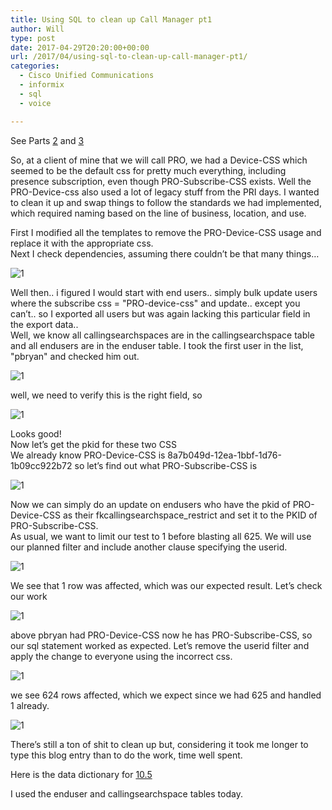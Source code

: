 ```yaml
---
title: Using SQL to clean up Call Manager pt1
author: Will
type: post
date: 2017-04-29T20:20:00+00:00
url: /2017/04/using-sql-to-clean-up-call-manager-pt1/
categories:
  - Cisco Unified Communications
  - informix
  - sql
  - voice

---
```

See Parts&nbsp;[2][1]&nbsp;and&nbsp;[3][2]

So, at a client of mine that we will call PRO, we had a Device-CSS which seemed to be the default css for pretty much everything, including presence subscription, even though PRO-Subscribe-CSS exists. Well the PRO-Device-css also used a lot of legacy stuff from the PRI days. I wanted to clean it up and swap things to follow the standards we had implemented, which required naming based on the line of business, location, and use.

First I modified all the templates to remove the PRO-Device-CSS usage and replace it with the appropriate css.  
Next I check dependencies, assuming there couldn’t be that many things…

![1](/posts/using-sql-to-clean-up-call-manager-pt1/1.png)
<!--more-->

Well then.. i figured I would start with end users.. simply bulk update users where the subscribe css = "PRO-device-css" and update.. except you can’t.. so I exported all users but was again lacking this particular field in the export data..  
Well, we know all callingsearchspaces are in the callingsearchspace table and all endusers are in the enduser table. I took the first user in the list, "pbryan" and checked him out.

![1](/posts/using-sql-to-clean-up-call-manager-pt1/2.png) 

well, we need to verify this is the right field, so

![1](/posts/using-sql-to-clean-up-call-manager-pt1/3.png)

Looks good!  
Now let’s get the pkid for these two CSS  
We already know PRO-Device-CSS is 8a7b049d-12ea-1bbf-1d76-1b09cc922b72 so let’s find out what PRO-Subscribe-CSS is

![1](/posts/using-sql-to-clean-up-call-manager-pt1/4.png)

Now we can simply do an update on endusers who have the pkid of PRO-Device-CSS as their fkcallingsearchspace_restrict and set it to the PKID of PRO-Subscribe-CSS.  
As usual, we want to limit our test to 1 before blasting all 625. We will use our planned filter and include another clause specifying the userid.

![1](/posts/using-sql-to-clean-up-call-manager-pt1/5.png)

We see that 1 row was affected, which was our expected result. Let’s check our work

![1](/posts/using-sql-to-clean-up-call-manager-pt1/6.png)

above pbryan had PRO-Device-CSS now he has PRO-Subscribe-CSS, so our sql statement worked as expected. Let’s remove the userid filter and apply the change to everyone using the incorrect css.

![1](/posts/using-sql-to-clean-up-call-manager-pt1/8.png)

we see 624 rows affected, which we expect since we had 625 and handled 1 already.

![1](/posts/using-sql-to-clean-up-call-manager-pt1/7.png)

There’s still a ton of shit to clean up but, considering it took me longer to type this blog entry than to do the work, time well spent.

Here is the data dictionary for [10.5](https://developer.cisco.com/media/UCM10.5DataDictionary/UCM10.5DataDictionary.htm)

I used the enduser and callingsearchspace tables today.

 [1]: /2017/05/using-sql-to-clean-up-call-manager-pt2/
 [2]: /2017/05/using-sql-to-clean-up-call-manager-pt3/